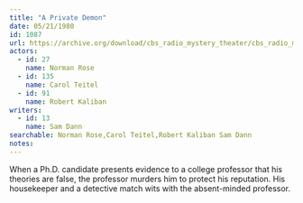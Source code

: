 ```yaml
---
title: "A Private Demon"
date: 05/21/1980
id: 1087
url: https://archive.org/download/cbs_radio_mystery_theater/cbs_radio_mystery_theater-1051-1100.zip/cbs_radio_mystery_theater-1051-1100%2Fcbsrmt_1087_a_private_demon.mp3
actors:  
  - id: 27
    name: Norman Rose  
  - id: 135
    name: Carol Teitel  
  - id: 91
    name: Robert Kaliban
writers:  
  - id: 13
    name: Sam Dann
searchable: Norman Rose,Carol Teitel,Robert Kaliban Sam Dann
notes:  
---
```

When a Ph.D. candidate presents evidence to a college professor that his theories are false, the professor murders him to protect his reputation. His housekeeper and a detective match wits with the absent-minded professor.